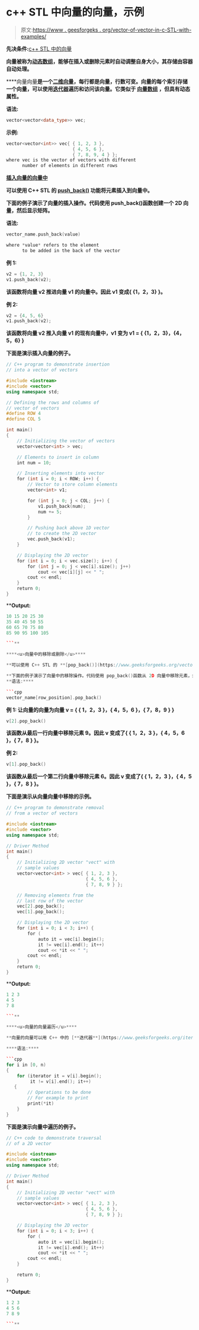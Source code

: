 # c++ STL 中向量的向量，示例

> 原文:[https://www . geesforgeks . org/vector-of-vector-in-c-STL-with-examples/](https://www.geeksforgeeks.org/vector-of-vectors-in-c-stl-with-examples/)

**先决条件:**[c++ STL 中的向量](https://www.geeksforgeeks.org/vector-in-cpp-stl/)

[](https://www.geeksforgeeks.org/vector-in-cpp-stl/)**向量被称为[动态数组](https://www.geeksforgeeks.org/how-do-dynamic-arrays-work/)，能够在插入或删除元素时自动调整自身大小，其存储由容器自动处理。**

****向量向量**是一个[二维向量](https://www.geeksforgeeks.org/2d-vector-in-cpp-with-user-defined-size/)，每行都是向量，行数可变。向量的每个索引存储一个向量，可以使用[迭代器](https://www.geeksforgeeks.org/iterators-c-stl/)遍历和访问该向量。它类似于 **[向量数组](https://www.geeksforgeeks.org/array-of-vectors-in-c-stl/)** ，但具有动态属性。**

****语法:****

```cpp
vector<vector<data_type>> vec;
```

****示例:****

```cpp
vector<vector<int>> vec{ { 1, 2, 3 }, 
                         { 4, 5, 6 }, 
                         { 7, 8, 9, 4 } }; 
where vec is the vector of vectors with different
      number of elements in different rows 
```

****<u>插入向量的向量中</u>****

**可以使用 C++ STL 的 [**push_back()**](https://www.geeksforgeeks.org/vectorpush_back-vectorpop_back-c-stl/) 功能将元素插入到向量中。**

**下面的例子演示了向量的插入操作。代码使用 push_back()函数创建一个 2D 向量，然后显示矩阵。**

****语法:****

```cpp
vector_name.push_back(value)

where *value* refers to the element
      to be added in the back of the vector 
```

****例 1:****

```cpp
v2 = {1, 2, 3}
v1.push_back(v2); 
```

**该函数将向量 v2 推进向量 v1 的向量中。因此 v1 变成{ {1，2，3} }。**

****例 2:****

```cpp
v2 = {4, 5, 6}
v1.push_back(v2); 
```

**该函数将向量 v2 推入向量 v1 的现有向量中，v1 变为 v1 = { {1，2，3}，{4，5，6} }**

**下面是演示插入向量的例子。**

```cpp
// C++ program to demonstrate insertion
// into a vector of vectors

#include <iostream>
#include <vector>
using namespace std;

// Defining the rows and columns of
// vector of vectors
#define ROW 4
#define COL 5

int main()
{
    // Initializing the vector of vectors
    vector<vector<int> > vec;

    // Elements to insert in column
    int num = 10;

    // Inserting elements into vector
    for (int i = 0; i < ROW; i++) {
        // Vector to store column elements
        vector<int> v1;

        for (int j = 0; j < COL; j++) {
            v1.push_back(num);
            num += 5;
        }

        // Pushing back above 1D vector
        // to create the 2D vector
        vec.push_back(v1);
    }

    // Displaying the 2D vector
    for (int i = 0; i < vec.size(); i++) {
        for (int j = 0; j < vec[i].size(); j++)
            cout << vec[i][j] << " ";
        cout << endl;
    }
    return 0;
}
```

****Output:**

```cpp
10 15 20 25 30 
35 40 45 50 55 
60 65 70 75 80 
85 90 95 100 105

```** 

****<u>向量中的移除或删除</u>****

**可以使用 C++ STL 的 **[pop_back()](https://www.geeksforgeeks.org/vectorpush_back-vectorpop_back-c-stl/)** 函数从向量的向量中移除元素。**

**下面的例子演示了向量中的移除操作。代码使用 pop_back()函数从 2D 向量中移除元素，然后显示矩阵。
**语法:****

```cpp
vector_name[row_position].pop_back()
```

****例 1:** 让向量的向量为向量 v = { { 1，2，3 }，{ 4，5，6 }，{ 7，8，9 } }**

```cpp
v[2].pop_back() 
```

**该函数从最后一行向量中移除元素 9。因此 v 变成了{ { 1，2，3 }，{ 4，5，6 }，{ 7，8 } }。**

****例 2:****

```cpp
v[1].pop_back() 
```

**该函数从最后一个第二行向量中移除元素 6。因此 v 变成了{ { 1，2，3 }，{ 4，5 }，{ 7，8 } }。**

**下面是演示从向量向量中移除的示例。**

```cpp
// C++ program to demonstrate removal
// from a vector of vectors

#include <iostream>
#include <vector>
using namespace std;

// Driver Method
int main()
{
    // Initializing 2D vector "vect" with
    // sample values
    vector<vector<int> > vec{ { 1, 2, 3 },
                              { 4, 5, 6 },
                              { 7, 8, 9 } };

    // Removing elements from the
    // last row of the vector
    vec[2].pop_back();
    vec[1].pop_back();

    // Displaying the 2D vector
    for (int i = 0; i < 3; i++) {
        for (
            auto it = vec[i].begin();
            it != vec[i].end(); it++)
            cout << *it << " ";
        cout << endl;
    }
    return 0;
}
```

****Output:**

```cpp
1 2 3 
4 5 
7 8

```** 

****<u>向量的向量遍历</u>****

**向量的向量可以用 C++ 中的 [**迭代器**](https://www.geeksforgeeks.org/iterators-c-stl/) 遍历。下面的代码演示了 2D 向量的遍历。**

****语法:****

```cpp
for i in [0, n)
{
    for (iterator it = v[i].begin();
         it != v[i].end(); it++) 
   {
        // Operations to be done
        // For example to print
        print(*it)
    }
} 
```

**下面是演示向量中遍历的例子。**

```cpp
// C++ code to demonstrate traversal
// of a 2D vector

#include <iostream>
#include <vector>
using namespace std;

// Driver Method
int main()
{
    // Initializing 2D vector "vect" with
    // sample values
    vector<vector<int> > vec{ { 1, 2, 3 },
                              { 4, 5, 6 },
                              { 7, 8, 9 } };

    // Displaying the 2D vector
    for (int i = 0; i < 3; i++) {
        for (
            auto it = vec[i].begin();
            it != vec[i].end(); it++)
            cout << *it << " ";
        cout << endl;
    }

    return 0;
}
```

****Output:**

```cpp
1 2 3 
4 5 6 
7 8 9

```**